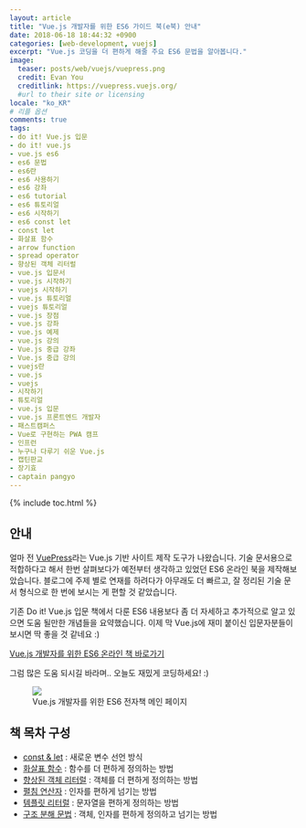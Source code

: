 ```yaml
---
layout: article
title: "Vue.js 개발자를 위한 ES6 가이드 북(e북) 안내"
date: 2018-06-18 18:44:32 +0900
categories: [web-development, vuejs]
excerpt: "Vue.js 코딩을 더 편하게 해줄 주요 ES6 문법을 알아봅니다."
image:
  teaser: posts/web/vuejs/vuepress.png
  credit: Evan You
  creditlink: https://vuepress.vuejs.org/
  #url to their site or licensing
locale: "ko_KR"
# 리플 옵션
comments: true
tags:
- do it! Vue.js 입문
- do it! vue.js
- vue.js es6
- es6 문법
- es6란
- es6 사용하기
- es6 강좌
- es6 tutorial
- es6 튜토리얼
- es6 시작하기
- es6 const let
- const let
- 화살표 함수
- arrow function
- spread operator
- 향상된 객체 리터럴
- vue.js 입문서
- vue.js 시작하기
- vuejs 시작하기
- vue.js 튜토리얼
- vuejs 튜토리얼
- vue.js 장점
- vue.js 강좌
- vue.js 예제
- vue.js 강의
- Vue.js 중급 강좌
- Vue.js 중급 강의
- vuejs란
- vue.js
- vuejs
- 시작하기
- 튜토리얼
- vue.js 입문
- vue.js 프론트엔드 개발자
- 패스트캠퍼스
- Vue로 구현하는 PWA 캠프
- 인프런
- 누구나 다루기 쉬운 Vue.js
- 캡틴판교
- 장기효
- captain pangyo
---
```

{% include toc.html %}

## 안내

얼마 전 [VuePress](https://vuepress.vuejs.org/)라는 Vue.js 기반 사이트 제작 도구가 나왔습니다. 기술 문서용으로 적합하다고 해서 한번 살펴보다가 예전부터 생각하고 있었던 ES6 온라인 북을 제작해보았습니다. 블로그에 주제 별로 연재를 하려다가 아무래도 더 빠르고, 잘 정리된 기술 문서 형식으로 한 번에 보시는 게 편할 것 같았습니다.

기존 Do it! Vue.js 입문 책에서 다룬 ES6 내용보다 좀 더 자세하고 추가적으로 알고 있으면 도움 될만한 개념들을 요약했습니다. 이제 막 Vue.js에 재미 붙이신 입문자분들이 보시면 딱 좋을 것 같네요 :)

[Vue.js 개발자를 위한 ES6 온라인 책 바로가기](https://joshua1988.github.io/es6-online-book/)

그럼 많은 도움 되시길 바라며.. 오늘도 재밌게 코딩하세요! :)

<figure>
  <a href="https://joshua1988.github.io/es6-online-book/"><img src="{{ site.url }}/images/posts/web/vuejs/es6-vue-book.png"></a>
	<figcaption>Vue.js 개발자를 위한 ES6 전자책 메인 페이지</figcaption>
</figure>

## 책 목차 구성

- [const & let](https://joshua1988.github.io/es6-online-book/const-let.html) : 새로운 변수 선언 방식
- [화살표 함수](https://joshua1988.github.io/es6-online-book/fat-arrow.html) : 함수를 더 편하게 정의하는 방법
- [향상된 객체 리터럴](https://joshua1988.github.io/es6-online-book/enhanced-object-literals.html) : 객체를 더 편하게 정의하는 방법
- [펼침 연산자](https://joshua1988.github.io/es6-online-book/spread-operator.html) : 인자를 편하게 넘기는 방법
- [템플릿 리터럴](https://joshua1988.github.io/es6-online-book/template-literal.html) : 문자열을 편하게 정의하는 방법
- [구조 분해 문법](https://joshua1988.github.io/es6-online-book/destructuring.html) : 객체, 인자를 편하게 정의하고 넘기는 방법
